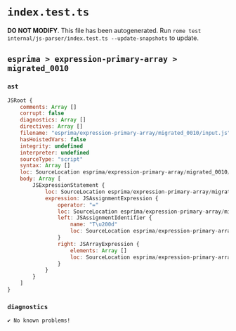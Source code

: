 # `index.test.ts`

**DO NOT MODIFY**. This file has been autogenerated. Run `rome test internal/js-parser/index.test.ts --update-snapshots` to update.

## `esprima > expression-primary-array > migrated_0010`

### `ast`

```javascript
JSRoot {
	comments: Array []
	corrupt: false
	diagnostics: Array []
	directives: Array []
	filename: "esprima/expression-primary-array/migrated_0010/input.js"
	hasHoistedVars: false
	integrity: undefined
	interpreter: undefined
	sourceType: "script"
	syntax: Array []
	loc: SourceLocation esprima/expression-primary-array/migrated_0010/input.js 1:0-2:0
	body: Array [
		JSExpressionStatement {
			loc: SourceLocation esprima/expression-primary-array/migrated_0010/input.js 1:0-1:12
			expression: JSAssignmentExpression {
				operator: "="
				loc: SourceLocation esprima/expression-primary-array/migrated_0010/input.js 1:0-1:12
				left: JSAssignmentIdentifier {
					name: "T\u200d"
					loc: SourceLocation esprima/expression-primary-array/migrated_0010/input.js 1:0-1:7 (T\u200d)
				}
				right: JSArrayExpression {
					elements: Array []
					loc: SourceLocation esprima/expression-primary-array/migrated_0010/input.js 1:10-1:12
				}
			}
		}
	]
}
```

### `diagnostics`

```
✔ No known problems!

```
